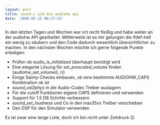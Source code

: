 ```yaml
---
layout: post
title: sound.c und die audiohw api
date: '2008-05-15 00:37:55'
---
```



In den letzten Tagen und Wochen war ich recht fleißig und habe weiter an der audiohw API gearbeitet. Mittlerweile ist es mir
 gelungen die ifdef-hell ein wenig zu säubern und den Code dadurch wesentlich übersichtlicher zu machen.
 In den nächsten Wochen möchte ich gerne folgende Punkte erledigen:

- Prüfen ob *audio_is_initialized* überhaupt benötigt wird
- Eine elegante Lösung für *set_prescaled_volume* finden (audiohw_set_volume(l, r))
- Einige Sainty-Checks einbauen, ob eine bestimmte AUDIOHW_CAPS Kombination ok ist
- *sound_val2phys* in die Audio-Codec Treiber auslagern
- Für die cutoff Funktionen eigene CAPS definieren und verwenden
- Support für 1.5 DB Schritte verbessern
- *sound_set_loudness* und Co in den mas35xx Treiber verschieben
- Den DSP für den Simulator verwenden

Es ist zwar eine lange Liste, doch ich bin nicht unter Zeitdruck 😉
